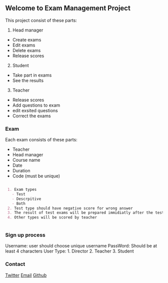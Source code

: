 ## Welcome to Exam Management Project

 This project consist of these parts:
 1. Head manager 
  - Create exams
  - Edit exams
  - Delete exams
  - Release scores
  
 2. Student
  - Take part in exams
  - See the results
  
 3. Teacher 
  - Release scores
  - Add questions to exam
  - edit exsited questions
  - Correct the exams 

### Exam

Each exam consists of these parts:
  - Teacher
  - Head manager
  - Course name
  - Date
  - Duration
  - Code (must be unique)   

```markdown

 1. Exam types
   - Test
   - Descrpitive
   - Both
 2. Test type should have negative score for wrong answer
 3. The result of test exams will be prepared immidiatly after the test
 4. Other types will be scored by teacher  
 
```

### Sign up process

Username: user should choose unique username
PassWord: Should be at least 4 characters
User Type: 1. Director 2. Teacher 3. Student

### Contact
[Twitter](https://twitter.com/armanhm79)
[Email](armanhm79@gmail.com)
[Github](https://github.com/armanhm)

